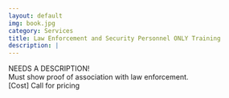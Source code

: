 ```yaml
---
layout: default
img: book.jpg
category: Services
title: Law Enforcement and Security Personnel ONLY Training
description: |
---
```

NEEDS A DESCRIPTION!     
Must show proof of association with law enforcement.      
[Cost] Call for pricing